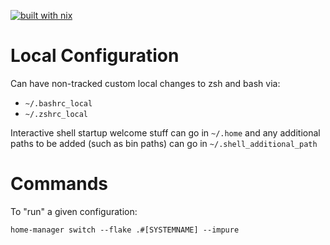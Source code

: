[![built with nix](https://builtwithnix.org/badge.svg)](https://builtwithnix.org)

# Local Configuration

Can have non-tracked custom local changes to zsh and bash via:
* `~/.bashrc_local`
* `~/.zshrc_local`

Interactive shell startup welcome stuff can go in `~/.home`
and any additional paths to be added (such as bin paths) can go in
`~/.shell_additional_path`


# Commands

To "run" a given configuration:

```
home-manager switch --flake .#[SYSTEMNAME] --impure
```
